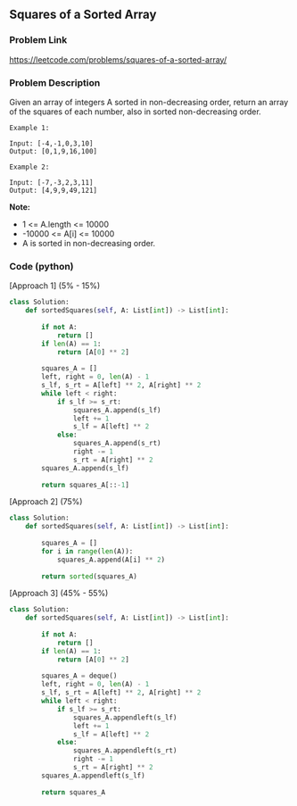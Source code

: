 ## Squares of a Sorted Array

### Problem Link

https://leetcode.com/problems/squares-of-a-sorted-array/

### Problem Description 

Given an array of integers A sorted in non-decreasing order, return an array of the squares of each number, also in sorted non-decreasing order.

```
Example 1:

Input: [-4,-1,0,3,10]
Output: [0,1,9,16,100]

```

```
Example 2:

Input: [-7,-3,2,3,11]
Output: [4,9,9,49,121]

```

**Note:**

* 1 <= A.length <= 10000
* -10000 <= A[i] <= 10000
* A is sorted in non-decreasing order.



### Code (python)

[Approach 1] (5% - 15%)

```python
class Solution:
    def sortedSquares(self, A: List[int]) -> List[int]:
        
        if not A:
            return []
        if len(A) == 1:
            return [A[0] ** 2]
        
        squares_A = []
        left, right = 0, len(A) - 1
        s_lf, s_rt = A[left] ** 2, A[right] ** 2
        while left < right:
            if s_lf >= s_rt:
                squares_A.append(s_lf)
                left += 1
                s_lf = A[left] ** 2
            else:
                squares_A.append(s_rt)
                right -= 1
                s_rt = A[right] ** 2
        squares_A.append(s_lf)
                
        return squares_A[::-1]
```

[Approach 2] (75%)

```python
class Solution:
    def sortedSquares(self, A: List[int]) -> List[int]:
    
        squares_A = []
        for i in range(len(A)):
            squares_A.append(A[i] ** 2)
            
        return sorted(squares_A)
```

[Approach 3] (45% - 55%)

```python
class Solution:
    def sortedSquares(self, A: List[int]) -> List[int]:
        
        if not A:
            return []
        if len(A) == 1:
            return [A[0] ** 2]
        
        squares_A = deque()
        left, right = 0, len(A) - 1
        s_lf, s_rt = A[left] ** 2, A[right] ** 2
        while left < right:
            if s_lf >= s_rt:
                squares_A.appendleft(s_lf)
                left += 1
                s_lf = A[left] ** 2
            else:
                squares_A.appendleft(s_rt)
                right -= 1
                s_rt = A[right] ** 2
        squares_A.appendleft(s_lf)
                
        return squares_A
```